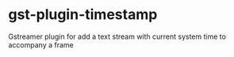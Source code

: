 # gst-plugin-timestamp
Gstreamer plugin for add a text stream with current system time to accompany a frame